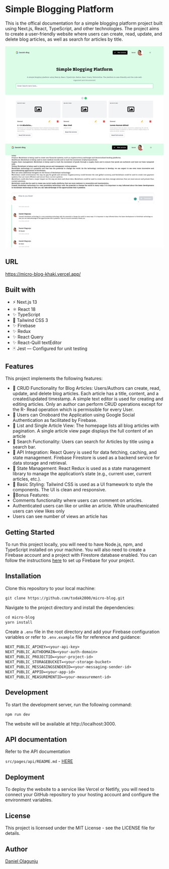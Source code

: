 # Simple Blogging Platform

This is the offical documentation for a simple blogging platform project built using Next.js, React, TypeScript, and other technologies. The project aims to create a user-friendly website where users can create, read, update, and delete blog articles, as well as search for articles by title.

![Image simple-blog-one](public/images/simple-blog.png)
![Image simple-blog-one](public/images/simple-blog-2.png)

## URL

https://micro-blog-khaki.vercel.app/

## Built with

- ⚡️ Next.js 13
- ⚛️ React 18
- ✨ TypeScript
- 💨 Tailwind CSS 3
- ✨ Firebase
- ✨ Redux
- ✨ React Query
- ✨ React-Quill textEditor
- 🃏 Jest — Configured for unit testing

## Features

This project implements the following features:

- 💎 CRUD Functionality for Blog Articles: Users/Authors can create, read, update, and delete blog articles. Each article has a title, content, and a created/updated timestamp. A simple text editor is used for creating and editing articles. Only an author can perform CRUD operations except for the R- Read operation which is permissible for every User.
- 💎 Users can Onoboard the Application using Google Social Authentication as facilitated by Firebase.
- 💎 List and Single Article View: The homepage lists all blog articles with pagination. A single article view page displays the full content of an article
- 💎 Search Functionality: Users can search for Articles by title using a search bar.
- 💎 API Integration: React Query is used for data fetching, caching, and state management. Firebase Firestore is used as a backend service for data storage and retrieval.
- 💎 State Management: React Redux is used as a state management library to manage the application’s state (e.g., current user, current articles, etc.).
- 💎 Basic Styling: Tailwind CSS is used as a UI framework to style the components. The UI is clean and responsive.
- 💎Bonus Features: 
 - Comments functionality where users can comment on articles.
 - Authenticated users can like or unlike an article. While unauthenicated users can view likes only
 - Users can see number of views an article has

## Getting Started

To run this project locally, you will need to have Node.js, npm, and TypeScript installed on your machine. You will also need to create a Firebase account and a project with Firestore database enabled. You can follow the instructions [here](https://firebase.google.com/docs/web/setup) to set up Firebase for your project.

## Installation

Clone this repository to your local machine:

```
git clone https://github.com/todak2000/micro-blog.git

```

Navigate to the project directory and install the dependencies:

```
cd micro-blog
yarn install
```

Create a `.env` file in the root directory and add your Firebase configuration variables or refer to `.env.example` file for reference and guidance:

```
NEXT_PUBLIC_APIKEY=<your-api-key>
NEXT_PUBLIC_AUTHDOMAIN=<your-auth-domain>
NEXT_PUBLIC_PROJECTID=<your-project-id>
NEXT_PUBLIC_STORAGEBUCKET=<your-storage-bucket>
NEXT_PUBLIC_MESSAGINGSENDERID=<your-messaging-sender-id>
NEXT_PUBLIC_APPID=<your-app-id>
NEXT_PUBLIC_MEASUREMENTID=<your-measurement-id>

```

## Development

To start the development server, run the following command:

```
npm run dev
```

The website will be available at http://localhost:3000.

## API documentation

Refer to the API documentation

`src/pages/api/README.md` - [HERE](src/pages/api/README.md)

## Deployment

To deploy the website to a service like Vercel or Netlify, you will need to connect your GitHub repository to your hosting account and configure the environment variables.

## License

This project is licensed under the MIT License - see the LICENSE file for details.

## Author

[Daniel Olagunju](https://github.com/todak2000)
